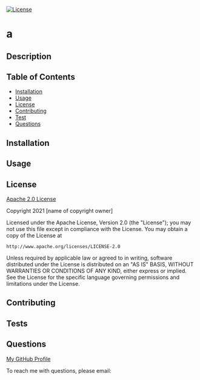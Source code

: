 

[![License](https://img.shields.io/badge/License-Apache%202.0-blue.svg)](https://opensource.org/licenses/Apache-2.0)

# a

## Description




## Table of Contents

* [Installation](#installation)
* [Usage](#usage)
* [License](#license)
* [Contributing](#contributing)
* [Test](#tests)
* [Questions](#questions)


## Installation



## Usage





## License


[Apache 2.0 License](https://opensource.org/licenses/Apache-2.0)



Copyright 2021 [name of copyright owner]

Licensed under the Apache License, Version 2.0 (the "License");
you may not use this file except in compliance with the License.
You may obtain a copy of the License at

    http://www.apache.org/licenses/LICENSE-2.0

Unless required by applicable law or agreed to in writing, software
distributed under the License is distributed on an "AS IS" BASIS,
WITHOUT WARRANTIES OR CONDITIONS OF ANY KIND, either express or implied.
See the License for the specific language governing permissions and
limitations under the License.




## Contributing



## Tests



## Questions

[My GitHub Profile](https://github.com/)

To reach me with questions, please email: 
